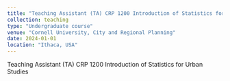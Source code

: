 ```yaml
---
title: "Teaching Assistant (TA) CRP 1200 Introduction of Statistics for Urban Studies"
collection: teaching
type: "Undergraduate course"
venue: "Cornell University, City and Regional Planning"
date: 2024-01-01
location: "Ithaca, USA"
---
```


Teaching Assistant (TA) CRP 1200 Introduction of Statistics for Urban Studies
